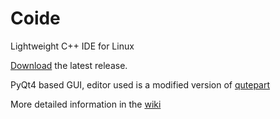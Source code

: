 Coide
=====

Lightweight C++ IDE for Linux

[Download](https://github.com/amirgeva/coide/releases) the latest release.

PyQt4 based GUI, editor used is a modified version of [qutepart](https://github.com/hlamer/qutepart)

More detailed information in the [wiki](https://github.com/amirgeva/coide/wiki)
